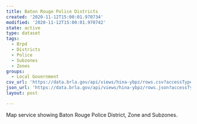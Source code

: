 ```yaml
---
title: Baton Rouge Police Districts
created: '2020-11-12T15:00:01.970734'
modified: '2020-11-12T15:00:01.970742'
state: active
type: dataset
tags:
  - Brpd
  - Districts
  - Police
  - Subzones
  - Zones
groups:
  - Local Government
csv_url: 'https://data.brla.gov/api/views/hina-ybpz/rows.csv?accessType=DOWNLOAD'
json_url: 'https://data.brla.gov/api/views/hina-ybpz/rows.json?accessType=DOWNLOAD'
layout: post

---
```

Map service showing Baton Rouge Police District, Zone and Subzones.
